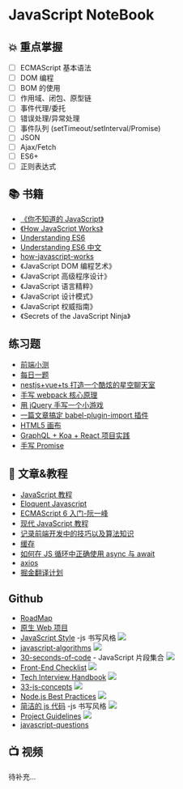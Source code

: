 # JavaScript NoteBook

## 💥 重点掌握

- [ ] ECMAScript 基本语法
- [ ] DOM 编程
- [ ] BOM 的使用
- [ ] 作用域、闭包、原型链
- [ ] 事件代理/委托
- [ ] 错误处理/异常处理
- [ ] 事件队列 (setTimeout/setInterval/Promise)
- [ ] JSON
- [ ] Ajax/Fetch
- [ ] ES6+
- [ ] 正则表达式

## 📚 书籍

- [《你不知道的 JavaScript》](https://github.com/getify/You-Dont-Know-JS)
- [《How JavaScript Works》](https://github.com/Troland/how-javascript-works)
- [Understanding ES6](https://github.com/nzakas/understandinges6)
- [Understanding ES6 中文](https://oshotokill.gitbooks.io/understandinges6-simplified-chinese/content/)
- [how-javascript-works](https://github.com/Troland/how-javascript-works)
- 《JavaScript DOM 编程艺术》
- 《JavaScript 高级程序设计》
- 《JavaScript 语言精粹》
- 《JavaScript 设计模式》
- 《JavaScript 权威指南》
- 《Secrets of the JavaScript Ninja》

## 练习题

- [前端小测](https://github.com/zhangxinxu/quiz)
- [每日一题](https://muyiy.cn/)
- [nestjs+vue+ts 打造一个酷炫的星空聊天室](https://mp.weixin.qq.com/s/M6JMm5dWnFwppRNnmfoKOg)
- [手写 webpack 核心原理](https://mp.weixin.qq.com/s/1xpEhYtvDH7vS7s8XrJerg)
- [用 jQuery 手写一个小游戏](https://mp.weixin.qq.com/s/ZAdavmcVMPyWOlRmFRuLag)
- [一篇文章搞定 babel-plugin-import 插件](https://mp.weixin.qq.com/s/aBTODfHAG9p_z2A1ikVoug)
- [HTML5 画布](https://mp.weixin.qq.com/s/lS8HP67y3ufWd0buEcN4Gg)
- [GraphQL + Koa + React 项目实践](https://mp.weixin.qq.com/s/UiT9upPTVkxHDREsHsp32g)
- [手写 Promise](https://mp.weixin.qq.com/s/ek41c2qoWg7WCCNyVvd2eA)

## 📄 文章&教程

- [JavaScript 教程](https://www.runoob.com/js/js-tutorial.html)
- [Eloquent Javascript](https://eloquentjavascript.net/)
- [ECMAScript 6 入门-阮一峰](https://es6.ruanyifeng.com/)
- [现代 JavaScript 教程](https://zh.javascript.info/)
- [记录前端开发中的技巧以及算法知识](https://github.com/louzhedong/blog)
- [缓存](https://www.jianshu.com/p/54cc04190252)
- [如何在 JS 循环中正确使用 async 与 await](https://juejin.im/post/5cf7042df265da1ba647d9d1)
- [axios](https://zhuanlan.zhihu.com/p/50859466)
- [掘金翻译计划](https://github.com/xitu/gold-miner)

## Github

- [RoadMap](https://github.com/ObjTube/front-end-roadmap)
- [原生 Web 项目](https://github.com/bradtraversy/vanillawebprojects)
- [JavaScript Style](https://github.com/airbnb/javascript) -js 书写风格 <img src="https://img.shields.io/github/stars/airbnb/javascript.svg?style=social">
- [javascript-algorithms](https://github.com/trekhleb/javascript-algorithms) <img src="https://img.shields.io/github/stars/trekhleb/javascript-algorithms.svg?style=social">
- [30-seconds-of-code](https://30secondsofcode.org/) - JavaScript 片段集合 <img src="https://img.shields.io/github/stars/30-seconds/30-seconds-of-code.svg?style=social">
- [Front-End Checklist](https://github.com/thedaviddias/Front-End-Checklist) <img src="https://img.shields.io/github/stars/thedaviddias/Front-End-Checklist.svg?style=social">
- [Tech Interview Handbook](https://github.com/yangshun/tech-interview-handbook) <img src="https://img.shields.io/github/stars/yangshun/tech-interview-handbook.svg?style=social">
- [33-js-concepts](https://github.com/leonardomso/33-js-concepts) <img src="https://img.shields.io/github/stars/leonardomso/33-js-concepts.svg?style=social">
- [Node.js Best Practices](https://github.com/i0natan/nodebestpractices) <img src="https://img.shields.io/github/stars/i0natan/nodebestpractices.svg?style=social">
- [简洁的 js 代码](https://github.com/ryanmcdermott/clean-code-javascript) -js 书写风格 <img src="https://img.shields.io/github/stars/ryanmcdermott/clean-code-javascript.svg?style=social">
- [Project Guidelines](https://github.com/elsewhencode/project-guidelines) <img src="https://img.shields.io/github/stars/elsewhencode/project-guidelines.svg?style=social">
- [javascript-questions](https://github.com/lydiahallie/javascript-questions)

## 📺 视频

待补充...
